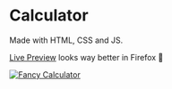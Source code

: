 # Calculator

Made with HTML, CSS and JS.

[Live Preview](https://jekplex.github.io/calculator/ "https://jekplex.github.io/calculator/") looks way better in Firefox :shrug:

[![Fancy Calculator](https://i.imgur.com/DZjTHeR.png)](https://jekplex.github.io/calculator/)
